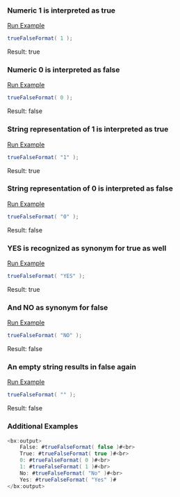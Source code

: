 ### Numeric 1 is interpreted as true



<a href="https://try.boxlang.io/?code=eJwrKSpNdUvMKU51yy%2FKTSzRUDBU0LTmAgBfpgcc" target="_blank">Run Example</a>

```java
trueFalseFormat( 1 );

```

Result: true

### Numeric 0 is interpreted as false



<a href="https://try.boxlang.io/?code=eJwrKSpNdUvMKU51yy%2FKTSzRUDBQ0LTmAgBfoQcb" target="_blank">Run Example</a>

```java
trueFalseFormat( 0 );

```

Result: false

### String representation of 1 is interpreted as true



<a href="https://try.boxlang.io/?code=eJwrKSpNdUvMKU51yy%2FKTSzRUFAyVFLQtOYCAG4pB2A%3D" target="_blank">Run Example</a>

```java
trueFalseFormat( "1" );

```

Result: true

### String representation of 0 is interpreted as false



<a href="https://try.boxlang.io/?code=eJwrKSpNdUvMKU51yy%2FKTSzRUFAyUFLQtOYCAG4jB18%3D" target="_blank">Run Example</a>

```java
trueFalseFormat( "0" );

```

Result: false

### YES is recognized as synonym for true as well



<a href="https://try.boxlang.io/?code=eJwrKSpNdUvMKU51yy%2FKTSzRUFCKdA1WUtC05gIAgJ4IIA%3D%3D" target="_blank">Run Example</a>

```java
trueFalseFormat( "YES" );

```

Result: true

### And NO as synonym for false



<a href="https://try.boxlang.io/?code=eJwrKSpNdUvMKU51yy%2FKTSzRUFDy81dS0LTmAgB3fgfM" target="_blank">Run Example</a>

```java
trueFalseFormat( "NO" );

```

Result: false

### An empty string results in false again



<a href="https://try.boxlang.io/?code=eJwrKSpNdUvMKU51yy%2FKTSzRUFBSUtC05gIAZoQHLw%3D%3D" target="_blank">Run Example</a>

```java
trueFalseFormat( "" );

```

Result: false

### Additional Examples


```java
<bx:output>
	False: #trueFalseFormat( false )#<br>
	True: #trueFalseFormat( true )#<br>
	0: #trueFalseFormat( 0 )#<br>
	1: #trueFalseFormat( 1 )#<br>
	No: #trueFalseFormat( "No" )#<br>
	Yes: #trueFalseFormat( "Yes" )#
</bx:output>
```


